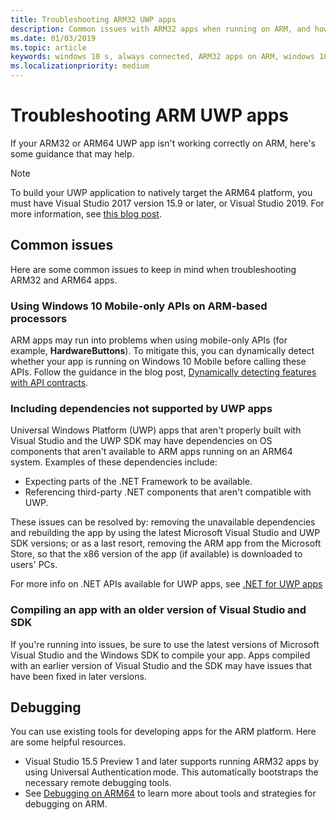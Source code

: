 ```yaml
---
title: Troubleshooting ARM32 UWP apps
description: Common issues with ARM32 apps when running on ARM, and how to fix them.
ms.date: 01/03/2019
ms.topic: article
keywords: windows 10 s, always connected, ARM32 apps on ARM, windows 10 on ARM, troubleshooting
ms.localizationpriority: medium
---
```


# Troubleshooting ARM UWP apps

If your ARM32 or ARM64 UWP app isn't working correctly on ARM, here's some guidance that may help.

>[!NOTE]
> To build your UWP application to natively target the ARM64 platform, you must have Visual Studio 2017 version 15.9 or later, or Visual Studio 2019. For more information, see [this blog post](https://blogs.windows.com/buildingapps/2018/11/15/official-support-for-windows-10-on-arm-development).


## Common issues
Here are some common issues to keep in mind when troubleshooting ARM32 and ARM64 apps.

### Using Windows 10 Mobile-only APIs on ARM-based processors
ARM apps may run into problems when using mobile-only APIs (for example, **HardwareButtons**). To mitigate this, you can dynamically detect whether your app is running on Windows 10 Mobile before calling these APIs. Follow the guidance in the blog post, [Dynamically detecting features with API contracts](https://blogs.windows.com/buildingapps/2015/09/15/dynamically-detecting-features-with-api-contracts-10-by-10/).

### Including dependencies not supported by UWP apps
Universal Windows Platform (UWP) apps that aren't properly built with Visual Studio and the UWP SDK may have dependencies on OS components that aren't available to ARM apps running on an ARM64 system. Examples of these dependencies include:

- Expecting parts of the .NET Framework to be available.
- Referencing third-party .NET components that aren't compatible with UWP.

These issues can be resolved by: removing the unavailable dependencies and rebuilding the app by using the latest Microsoft Visual Studio and UWP SDK versions; or as a last resort, removing the ARM app from the Microsoft Store, so that the x86 version of the app (if available) is downloaded to users' PCs.

For more info on .NET APIs available for UWP apps, see [.NET for UWP apps](/dotnet/api/index?view=dotnet-uwp-10.0&preserve-view=true)

### Compiling an app with an older version of Visual Studio and SDK
If you're running into issues, be sure to use the latest versions of Microsoft Visual Studio and the Windows SDK to compile your app. Apps compiled with an earlier version of Visual Studio and the SDK may have issues that have been fixed in later versions.

## Debugging
You can use existing tools for developing apps for the ARM platform. Here are some helpful resources.

- Visual Studio 15.5 Preview 1 and later supports running ARM32 apps by using Universal Authentication mode. This automatically bootstraps the necessary remote debugging tools.
- See [Debugging on ARM64](/windows-hardware/drivers/debugger/debugging-arm64) to learn more about tools and strategies for debugging on ARM.